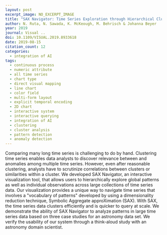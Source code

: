 ```yaml
---
layout: post
excerpt_image: NO_EXCERPT_IMAGE
title: "SAX Navigator: Time Series Exploration through Hierarchical Clustering"
author: N. Ruta, N. Sawada, K. McKeough, M. Behrisch & Johanna Beyer
year: 2019
journal: Visual ..
doi: 10.1109/VISUAL.2019.8933618
date: 2019-08-15
citation_count: 12
categories:
  - integration of AI
tags:
  - continuous process
  - numeric attribute
  - all time series
  - chart type
  - direct visual mapping
  - line chart
  - color field
  - multi-form layout
  - explicit temporal encoding
  - 2D chart
  - interactive system
  - interactive querying
  - integration of AI
  - clustering
  - cluster analysis
  - pattern detection
  - anomaly detection
---
```

Comparing many long time series is challenging to do by hand. Clustering time series enables data analysts to discover relevance between and anomalies among multiple time series. However, even after reasonable clustering, analysts have to scrutinize correlations between clusters or similarities within a cluster. We developed SAX Navigator, an interactive visualization tool, that allows users to hierarchically explore global patterns as well as individual observations across large collections of time series data. Our visualization provides a unique way to navigate time series that involves a "vocabulary of patterns" developed by using a dimensionality reduction technique, Symbolic Aggregate approXimation (SAX). With SAX, the time series data clusters efficiently and is quicker to query at scale. We demonstrate the ability of SAX Navigator to analyze patterns in large time series data based on three case studies for an astronomy data set. We verify the usability of our system through a think-aloud study with an astronomy domain scientist.
